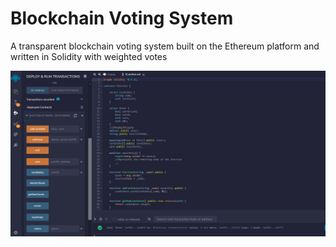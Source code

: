 # Blockchain Voting System
A transparent blockchain voting system built on the Ethereum platform and written in Solidity with weighted votes

![Remix-Ethereum](https://raw.githubusercontent.com/WhereShitHappens/blockchain-voting-system/main/remix-ethereum.JPG)
